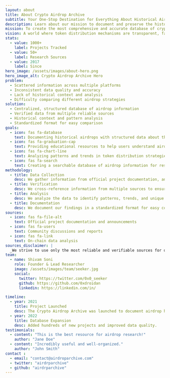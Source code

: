 ```yaml
---
layout: about
title: About Crypto Airdrop Archive
subtitle: Your One-Stop Destination for Everything About Historical Airdrops
description: Learn about our mission to document and preserve the history of cryptocurrency airdrops, making it easier for users to track and participate in token distributions.
mission: To create the most comprehensive and accurate database of cryptocurrency airdrop criteria, making this information accessible to everyone in the blockchain community.
vision: A world where token distribution mechanisms are transparent, fair, and well-understood by all participants in the ecosystem.
stats:
  - value: 1000+
    label: Projects Tracked
  - value: 50+
    label: Research Sources
  - value: 2017
    label: Since
hero_image: /assets/images/about-hero.png
hero_image_alt: Crypto Airdrop Archive Hero
problem:
  - Scattered information across multiple platforms
  - Inconsistent data quality and accuracy
  - Lack of historical context and analysis
  - Difficulty comparing different airdrop strategies
solution:
  - Centralized, structured database of airdrop information
  - Verified data from multiple reliable sources
  - Historical context and pattern analysis
  - Standardized format for easy comparison
goals:
  - icon: fas fa-database
    text: Documenting historical airdrops with structured data about their distribution criteria
  - icon: fas fa-graduation-cap
    text: Providing educational resources to help users understand airdrop mechanics
  - icon: fas fa-chart-line
    text: Analyzing patterns and trends in token distribution strategies
  - icon: fas fa-search
    text: Creating a searchable database of airdrop information for research purposes
methodology:
  - title: Data Collection
    desc: We gather information from official project documentation, announcements, community discussions, and on-chain data.
  - title: Verification
    desc: We cross-reference information from multiple sources to ensure accuracy and completeness.
  - title: Analysis
    desc: We analyze the data to identify patterns, trends, and unique aspects of each airdrop.
  - title: Documentation
    desc: We document our findings in a standardized format for easy comparison and reference.
sources:
  - icon: fas fa-file-alt
    text: Official project documentation and announcements
  - icon: fas fa-users
    text: Community discussions and reports
  - icon: fas fa-link
    text: On-chain data analysis
sources_disclaimer: |
  _We strive to use only the most reliable and verifiable sources for our research._
team:
  - name: Shivam Soni
    role: Founder & Lead Researcher
    image: /assets/images/team/seeker.jpg
    social:
      twitter: https://twitter.com/0x0_seeker
      github: https://github.com/0xdroidan
      linkedin: https://linkedin.com/in/

timeline:
  - year: 2021
    title: Project Launched
    desc: The Crypto Airdrop Archive was launched to document airdrop history.
  - year: 2022
    title: Database Expansion
    desc: Added hundreds of new projects and improved data quality.
testimonials:
  - content: "This is the best resource for airdrop research!"
    author: "Jane Doe"
  - content: "Incredibly useful and well-organized."
    author: "John Smith"
contact :
  - email: "contact@airdroparchive.com" 
  - twitter: "airdrparchive"  
  - github: "airdrparchive"   
---
```

